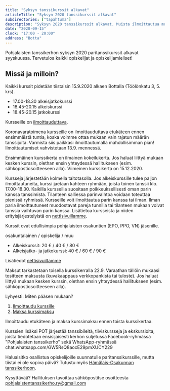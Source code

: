 ```yaml
---
title: "Syksyn tanssikurssit alkavat"
articleTitle: "Syksyn 2020 tanssikurssit alkavat"
subdirectories: ["tapahtuma"]
description: "Syksyn 2020 tanssikurssit alkavat. Muista ilmoittautua mukaan.1"
date: "2020-09-15"
clock: "17:00 - 20:00"
address: "Botta"
---
```


Pohjalaisten tanssikerhon syksyn 2020 paritanssikurssit alkavat syyskuussa. Tervetuloa kaikki opiskelijat ja opiskelijamieliset!

## Missä ja milloin?

Kaikki kurssit pidetään tiistaisin 15.9.2020 alkaen Bottalla (Töölönkatu 3, 5. krs).

 - 17.00-18.30 alkeisjatkokurssi
 - 18.45-20.15 alkeiskurssi
 - 18.45-20.15 jatkokurssi

Kursseille on [ilmoittauduttava](https://docs.google.com/forms/d/e/1FAIpQLSd8_DLHRutiprjsUyHGdTFXJPiFp2lvzaUX623_8-yK4SqaOg/viewform?fbclid=IwAR2xqcGEBK4CsJabRnRXQLAX_awaRBt_UmQvdnOguFRySoR6pd-7d2o9tvA).

Koronavaratoimena kursseille on ilmoittauduttava etukäteen ennen ensimmäistä tuntia, koska voimme ottaa mukaan vain rajatun määrän tanssijoita. Varmista siis paikkasi ilmoittautumalla mahdollisimman pian! Ilmoittautumiset vahvistetaan 13.9. mennessä.

Ensimmäinen kurssikerta on ilmainen kokeilukerta. Jos haluat liittyä mukaan kesken kurssin, olethan ensin yhteydessä hallitukseen (esim. sähköpostiosoitteeseen alla). Viimeinen kurssikerta on 15.12.2020.

Kursseja järjestetään kolmella taitotasolla. Jos alkeiskurssille tulee paljon ilmoittautuneita, kurssi jaetaan kahteen ryhmään, joista toinen tanssii klo. 17.00-18.30. Kaikilla kursseilla suositaan poikkeuksellisesti oman parin kanssa tanssimista. Tilanteen salliessa parinvaihtoa voidaan toteuttaa pienissä ryhmissä. Kursseille voit ilmoittautua parin kanssa tai ilman. Ilman paria ilmoittautuneet muodostavat pareja tunnilla tai tilanteen mukaan voivat tanssia vaihtuvan parin kanssa. Lisätietoa kursseista ja niiden erityisjärjestelyistä on [nettisivuillamme](http://pohjalaiset.fi/tanssikerho/kurssi/yleista-kursseista/).

Kurssit ovat edullisimpia pohjalaisten osakuntien (EPO, PPO, VN) jäsenille.

osakuntalainen / opiskelija / muu
  - Alkeiskurssit: 20 € / 40 € / 80 €
  - Alkeisjatko- ja jatkokurssi: 40 € / 60 € / 90 €

Lisätiedot [nettisivuiltamme](http://pohjalaiset.fi/tanssikerho/kurssi/hinnasto-ja-maksaminen/)

Maksut tarkastetaan toisella kurssikerralla 22.9. Varaathan tällöin mukaasi tositteen maksusta (kuvakaappaus verkkopankista tai tuloste). Jos haluat liittyä mukaan kesken kurssin, olethan ensin yhteydessä hallitukseen (esim. sähköpostiosoitteeseen alla).

Lyhyesti: Miten pääsen mukaan?
  1. [Ilmoittaudu kurssille](https://docs.google.com/forms/d/e/1FAIpQLSd8_DLHRutiprjsUyHGdTFXJPiFp2lvzaUX623_8-yK4SqaOg/viewform?fbclid=IwAR2xqcGEBK4CsJabRnRXQLAX_awaRBt_UmQvdnOguFRySoR6pd-7d2o9tvA)
  2. [Maksa kurssimaksu](http://pohjalaiset.fi/tanssikerho/kurssi/hinnasto-ja-maksaminen/)

Ilmoittaudu etukäteen ja maksa kurssimaksu ennen toista kurssikertaa.

Kurssien lisäksi POT järjestää tanssibileitä, tiiviskursseja ja ekskursioita, joista tiedotetaan ensisijaisesti kerhon suljetussa Facebook-ryhmässä "Pohjalaisten tanssikerho" sekä WhatsApp-ryhmässä chat.whatsapp.com/GW5RsQ8aocE29pmXUCY229

Haluaisitko osallistua opiskelijoille suunnatulle paritanssikurssille, mutta tiistai ei ole sopiva päivä? Tutustu myös [Hämäläis-Osakunnan tanssikerhoon](https://hamalais-osakunta.fi/toiminta/valiokunnat-ja-kerhot/kerhot/hamalais-osakunnan-tanssikerho).

Kysyttävää? Hallituksen tavoittaa sähköpostitse osoitteesta pohjalaistentanssikerho.ry@gmail.com
